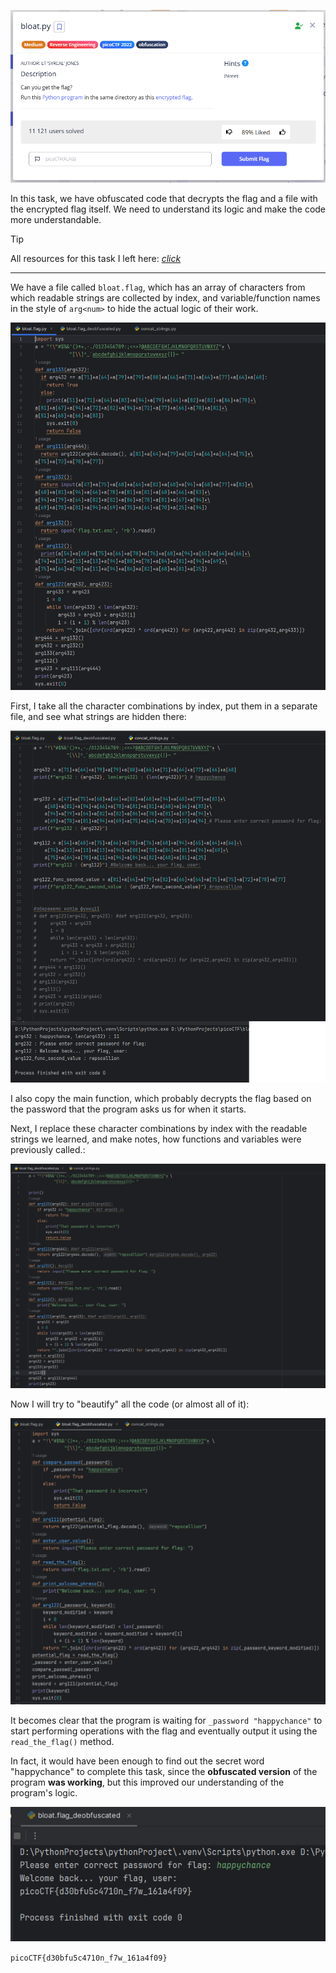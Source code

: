 ![Task desc](../assets/images/bloat.py_image_1.png)


In this task, we have obfuscated code that decrypts the flag and a file with the encrypted flag itself. We need to understand its logic and make the code more understandable.

> [!TIP]
> All resources for this task I left here: [*click*](../scripts/reverse%20engineering/bloat.py)

---

We have a file called `bloat.flag`, which has an array of characters from which readable strings are collected by index, and variable/function names in the style of `arg<num>` to hide the actual logic of their work.


![image_2](../assets/images/bloat.py_image_2.png)


First, I take all the character combinations by index, put them in a separate file, and see what strings are hidden there:


![image_3](../assets/images/bloat.py_image_3.png)


I also copy the main function, which probably decrypts the flag based on the password that the program asks us for when it starts.

Next, I replace these character combinations by index with the readable strings we learned, and make notes, how functions and variables were previously called.:   

![image_4](../assets/images/bloat.py_image_4.png)


Now I will try to "beautify" all the code (or almost all of it):


![image_5](../assets/images/bloat.py_image_5.png)


It becomes clear that the program is waiting for `_password "happychance"` to start performing operations with the flag and eventually output it using the `read_the_flag()` method. 

In fact, it would have been enough to find out the secret word "happychance" to complete this task, since the **obfuscated version** of the program **was working**, but this improved our understanding of the program's logic.


![image_6](../assets/images/bloat.py_image_6.png)


`picoCTF{d30bfu5c4710n_f7w_161a4f09}`

